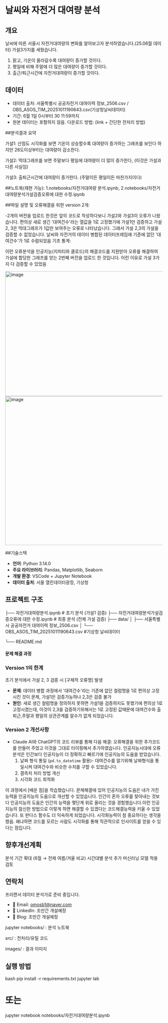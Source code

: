 # 날씨와 자전거 대여량 분석

## 개요
날씨에 따른 서울시 자전거대여량의 변화를 알아보고자 분석하였습니다.(25.06월 데이터)
가설3가지를 세웠습니다. 
1. 맑고, 기온이 올라갈수록 대여량이 증가할 것이다.
2. 평일에 비해 주말에 더 많은 대여량이 증가할 것이다.
3. 출근/퇴근시간에 자전거대여량이 증가할 것이다.


## 데이터
- 데이터 출처: 서울특별시 공공자전거 대여이력 정보_2506.csv / OBS_ASOS_TIM_20251011190643.csv(기상청날씨데이터)
- 기간: 6월 1일 0시부터 30 11:59까지
- 원본 데이터는 포함하지 않음. 다운로드 방법: (link + 간단한 전처리 방법)





##분석결과 요약

가설1: 산점도 시각화를 보면 기온이 상승할수록 대여량이 증가하는 그래프를 보인다 하지만 28도이상부터는 대여량이 감소한다. 

가설2: 막대그래프를 보면 주말보다 평일에 대여량이 더 많이 증가한다, (이것은 가설과 다른 사실임)

가설3: 출퇴근시간에 대여량이 증가한다. (주말이든 평일이든 마찬가지이다)








##노트북(재현 가능): 1.notebooks/자전거대여량 분석.ipynb, 2.notebooks/자전거대여량분석가설검증오류에 대한 수정.ipynb


##파일 설명 및 오류해결을 위한 version 2개:

-2개의 버전을 업로드 한것은 앞의 코드로 작성하다보니 가설2와 가설3이 오류가 나왔습니다. 편의상 새로 생긴 '대여건수'라는 열값을 1로 고정했기에 
  가설1만 검증하고 가설 2, 3은 막대그래프가 1값만 보여주는 오류로 나타났습니다. 그래서 가설 2,3의 가설을 검증할 수 없었습니다. 
  날씨와 자전거의 데이터 병합된 데이터프레임에 기존에 없던 '대여건수'가 1로 수렴되었음
  기초 통계:



  
  이런 오류분석을  인공지능(지피티와 클로드)의 해결코드를 지원받아 오류를 해결하여 가설에 합당한 그래프를 얻는 2번째 버전을 업로드 한 것입니다. 
  이런 이유로 가설 3가지 다 검증할 수 있었음
 
  <img width="582" height="398" alt="image" src="https://github.com/user-attachments/assets/6930c13e-5903-40a4-b15d-7b77c890fba9" />

  <img width="881" height="475" alt="image" src="https://github.com/user-attachments/assets/c935a7bd-e0bf-4ef2-acc1-e544f71bd2fd" />




##기술스택
- **언어**: Python 3.14.0
- **주요 라이브러리**: Pandas, Matplotlib, Seaborn
- **개발 환경**: VSCode + Jupyter Notebook
- **데이터 출처**: 서울 열린데이터광장, 기상청





## 프로젝트 구조

├── 자전거대여량분석.ipynb  # 초기 분석 (가설1 검증)
├── 자전거대여량분석가설검증오류에 대한 수정.ipynb  # 최종 분석 (전체 가설 검증)
├── data/
│   ├── 서울특별시 공공자전거 대여이력 정보_2506.csv
│   └── OBS_ASOS_TIM_20251011190643.csv  #기상청 날씨데이터

└── README.md






#### 문제 해결 과정

### Version 1의 한계
초기 분석에서 가설 2, 3 검증 시 [구체적 오류명] 발생
- **문제**: 데이터 병합 과정에서 '대여건수'라는 기존에 없던 컬럼명을 1로 편의상 고정시킨 것이 문제, 가설1은 검증가능하나 2,3은 검증 불가
- **원인**: 새로 생긴 컬럼명을 정의하지 못하면 가설1을 검증하지도 못했기에 편의상 1로 고정시켰는데, 이것이 2,3을 검증하기위해서는 1로 고정된 값때문에
          대여건수와 출퇴근,주말과 평일의 상관관계를 알수가 없게 되었습니다. 

### Version 2 개선사항
- Claude AI와 ChatGPT의 코드 리뷰를 통해 다음 해결:  오류해결을 위한 추가코드를 만들어 주었고 이것을 그대로 타이핑해서 추가하였습니다.
  인공지능시대에 오류분석은 인간보다 인공지능이 더 정확하고 빠르기에 인공지능의 도움을 받았습니다. 
  1. 날짜 형식 통일 (`pd.to_datetime` 활용)- 대여건수를 알기위해 날짜형식을 통일시켜 대여건수와 비슷한 수치를 구할 수 있었습니다.
  2. 결측치 처리 방법 개선
  3. 시각화 코드 최적화

이 과정에서 [배운 점]을 학습했습니다.
문제해결에 있어 인공지능의 도움은 내가 가진 능력을 인공지능의 도움으로 개선할 수 있었습니다. 인간이 혼자 오류를 찾아내는 것보다 인공지능의 도움은 인간의 능력을 몇단계 위로 올리는 것을 경험했습니다.이런 인공지능의 참신한 방법으로 이렇게 하면 해결할 수 있겠다는
코드해결능력을 키울 수 있었습니다. 또 판다스 함수도 더 익숙하게 되었습니다. 
시각화능력이 참 중요하다는 생각을 했음. 왜냐하면 코드를 모르는 사람도 시각화를 통해 직관적으로 인사이트를 얻을 수 있다는 점입니다. 






## 향후개선계획
분석 기간 확대 (6월 → 전체 여름/겨울 비교)
시간대별 분석 추가
머신러닝 모델 적용 검토


## 연락처
프리랜서 데이터 분석가로 준비 중입니다.
- 📧 Email: omosb1@naver.com
- 💼 LinkedIn: 조만간 개설예정
- 📝 Blog: 조만간 개설예정



jupyter notebooks/ : 분석 노트북

src/ : 전처리/유틸 코드

images/ : 결과 이미지

## 실행 방법

bash
pip install -r requirements.txt
jupyter lab
# 또는
jupyter notebook notebooks/자전거대여량분석.ipynb





